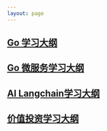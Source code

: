 ```yaml
---
layout: page
---
```


## [Go 学习大纲](https://blog.izelu.com)

## [Go 微服务学习大纲](https://blog.izelu.com)

## [AI Langchain学习大纲](https://blog.izelu.com)

## [价值投资学习大纲](https://blog.izelu.com)